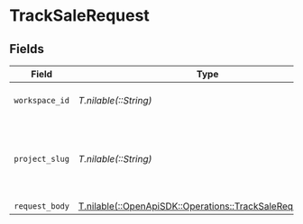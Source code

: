 # TrackSaleRequest


## Fields

| Field                                                                                                        | Type                                                                                                         | Required                                                                                                     | Description                                                                                                  |
| ------------------------------------------------------------------------------------------------------------ | ------------------------------------------------------------------------------------------------------------ | ------------------------------------------------------------------------------------------------------------ | ------------------------------------------------------------------------------------------------------------ |
| `workspace_id`                                                                                               | *T.nilable(::String)*                                                                                        | :heavy_minus_sign:                                                                                           | The ID of the workspace.                                                                                     |
| `project_slug`                                                                                               | *T.nilable(::String)*                                                                                        | :heavy_minus_sign:                                                                                           | The slug of the project. This field is deprecated – use `workspaceId` instead.                               |
| `request_body`                                                                                               | [T.nilable(::OpenApiSDK::Operations::TrackSaleRequestBody)](../../models/operations/tracksalerequestbody.md) | :heavy_minus_sign:                                                                                           | N/A                                                                                                          |